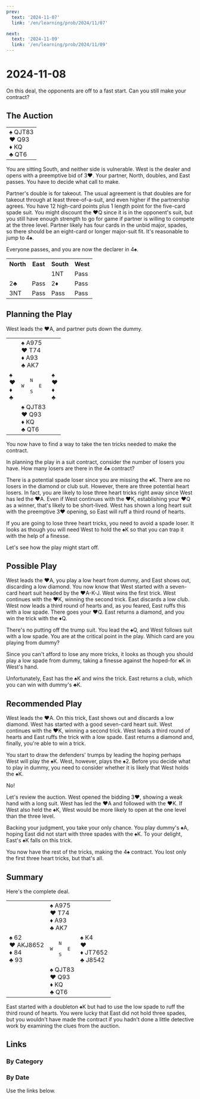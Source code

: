 ```yaml
---
prev:
  text: '2024-11-07'
  link: '/en/learning/prob/2024/11/07'

next:
  text: '2024-11-09'
  link: '/en/learning/prob/2024/11/09'
---
```


# 2024-11-08

On this deal, the opponents are off to a fast start. Can you still make your contract?

<Badge type="warning" text="Play"/>

## The Auction

<table class="hand">
	<tr>
		<td>♠ QJT83<br>♥ Q93<br>♦ KQ<br>♣ QT6</td>
	</tr>
</table>

You are sitting South, and neither side is vulnerable. West is the dealer and opens with a preemptive bid of 3♥. Your partner, North, doubles, and East passes. You have to decide what call to make.

Partner's double is for takeout. The usual agreement is that doubles are for takeout through at least three-of-a-suit, and even higher if the partnership agrees. You have 12 high-card points plus 1 length point for the five-card spade suit. You might discount the ♥Q since it is in the opponent's suit, but you still have enough strength to go for game if partner is willing to compete at the three level. Partner likely has four cards in the unbid major, spades, so there should be an eight-card or longer major-suit fit. It's reasonable to jump to 4♠.

Everyone passes, and you are now the declarer in 4♠.

<table class="auction">
	<tr>
		<th>North</th>
		<th>East</th>
		<th>South</th>
		<th>West</th>
	</tr>
	<tr>
		<td></td>
		<td></td>
		<td>1NT</td>
		<td>Pass</td>
	</tr>
	<tr>
		<td>2♣</td>
		<td>Pass</td>
		<td>2♦</td>
		<td>Pass</td>
	</tr>
	<tr>
		<td>3NT</td>
		<td>Pass</td>
		<td>Pass</td>
		<td>Pass</td>
	</tr>
</table>

## Planning the Play

West leads the ♥A, and partner puts down the dummy.

<table class="deal">
	<tr>
		<td></td>
		<td>♠ A975<br>♥ T74<br>♦ A93<br>♣ AK7</td>
		<td></td>
	</tr>
	<tr>
		<td>♠ <br>♥ <br>♦ <br>♣ </td>
		<td><pre>   N<br>W     E<br>   S</pre></td>
		<td>♠ <br>♥ <br>♦ <br>♣ </td>
	</tr>
	<tr>
		<td></td>
		<td>♠ QJT83<br>♥ Q93<br>♦ KQ<br>♣ QT6</td>
		<td></td>
	</tr>
</table>

You now have to find a way to take the ten tricks needed to make the contract.

In planning the play in a suit contract, consider the number of losers you have. How many losers are there in the 4♠ contract?

There is a potential spade loser since you are missing the ♠K. There are no losers in the diamond or club suit. However, there are three potential heart losers. In fact, you are likely to lose three heart tricks right away since West has led the ♥A. Even if West continues with the ♥K, establishing your ♥Q as a winner, that's likely to be short-lived. West has shown a long heart suit with the preemptive 3♥ opening, so East will ruff a third round of hearts.

If you are going to lose three heart tricks, you need to avoid a spade loser. It looks as though you will need West to hold the ♠K so that you can trap it with the help of a finesse.

Let's see how the play might start off.

## Possible Play

West leads the ♥A, you play a low heart from dummy, and East shows out, discarding a low diamond. You now know that West started with a seven-card heart suit headed by the ♥A-K-J. West wins the first trick. West continues with the ♥K, winning the second trick. East discards a low club. West now leads a third round of hearts and, as you feared, East ruffs this with a low spade. There goes your ♥Q. East returns a diamond, and you win the trick with the ♦Q.

There's no putting off the trump suit. You lead the ♠Q, and West follows suit with a low spade. You are at the critical point in the play. Which card are you playing from dummy?

Since you can't afford to lose any more tricks, it looks as though you should play a low spade from dummy, taking a finesse against the hoped-for ♠K in West's hand.

Unfortunately, East has the ♠K and wins the trick. East returns a club, which you can win with dummy's ♣K.

## Recommended Play

West leads the ♥A. On this trick, East shows out and discards a low diamond. West has started with a good seven-card heart suit. West continues with the ♥K, winning a second trick. West leads a third round of hearts and East ruffs the trick with a low spade. East returns a diamond and, finally, you're able to win a trick.

You start to draw the defenders' trumps by leading the hoping perhaps West will play the ♠K. West, however, plays the ♠2. Before you decide what to play in dummy, you need to consider whether it is likely that West holds the ♠K.

No!

Let's review the auction. West opened the bidding 3♥, showing a weak hand with a long suit. West has led the ♥A and followed with the ♥K. If West also held the ♠K, West would be more likely to open at the one level than the three level.

Backing your judgment, you take your only chance. You play dummy's ♠A, hoping East did not start with three spades with the ♠K. To your delight, East's ♠K falls on this trick.

You now have the rest of the tricks, making the 4♠ contract. You lost only the first three heart tricks, but that's all.

## Summary

Here's the complete deal.

<table class="deal">
	<tr>
		<td></td>
		<td>♠ A975<br>♥ T74<br>♦ A93<br>♣ AK7</td>
		<td></td>
	</tr>
	<tr>
		<td>♠ 62<br>♥ AKJ8652<br>♦ 84<br>♣ 93</td>
		<td><pre>   N<br>W     E<br>   S</pre></td>
		<td>♠ K4<br>♥ <br>♦ JT7652<br>♣ J8542</td>
	</tr>
	<tr>
		<td></td>
		<td>♠ QJT83<br>♥ Q93<br>♦ KQ<br>♣ QT6</td>
		<td></td>
	</tr>
</table>

East started with a doubleton ♠K but had to use the low spade to ruff the third round of hearts. You were lucky that East did not hold three spades, but you wouldn't have made the contract if you hadn't done a little detective work by examining the clues from the auction.

## Links

[<Badge type="tip" text="Go to Practice"/>](/en/practice/prob/2024/11/08)

### By Category

[<Badge type="tip" text="<--"/>](/en/learning/prob/2024/11/07)
[<Badge type="tip" text="Calendar"/>](/en/learning/calendar/2024/11)
[<Badge type="tip" text="-->"/>](/en/learning/prob/2024/11/09)

### By Date

Use the links below.